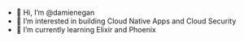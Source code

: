 - 👋 Hi, I’m @damienegan
- 👀 I’m interested in building Cloud Native Apps and Cloud Security 
- 🌱 I’m currently learning Elixir and Phoenix


<!---
damienegan/damienegan is a ✨ special ✨ repository because its `README.md` (this file) appears on your GitHub profile.
You can click the Preview link to take a look at your changes.
--->

